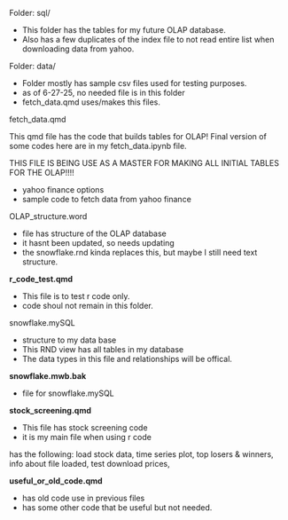 
Folder: sql/

- This folder has the tables for my future OLAP database. 
- Also has a few duplicates of the index file to not read entire list when downloading data from yahoo. 

Folder: data/ 

- Folder mostly has sample csv files used for testing purposes.
- as of 6-27-25, no needed file is in this folder
- fetch_data.qmd uses/makes this files. 


fetch_data.qmd

This qmd file has the code that builds tables for OLAP! Final version of some codes here are in my fetch_data.ipynb file. 

THIS FILE IS BEING USE AS A MASTER FOR MAKING ALL INITIAL TABLES FOR THE OLAP!!!!


- yahoo finance options
- sample code to fetch data from yahoo finance

OLAP_structure.word 

- file has structure of the OLAP database
- it hasnt been updated, so needs updating
- the snowflake.rnd kinda replaces this, but maybe I still need text structure. 

**r_code_test.qmd**

- This file is to test r code only. 
- code shoul not remain in this folder.

snowflake.mySQL

- structure to my data base
- This RND view has all tables in my database
- The data types in this file and relationships will be offical. 

**snowflake.mwb.bak**

- file for snowflake.mySQL

**stock_screening.qmd**

- This file has stock screening code
- it is my main file when using r code

has the following: load stock data, time series plot, top losers & winners, info about file loaded, test download prices, 


**useful_or_old_code.qmd**

- has old code use in previous files
- has some other code that be useful but not needed.